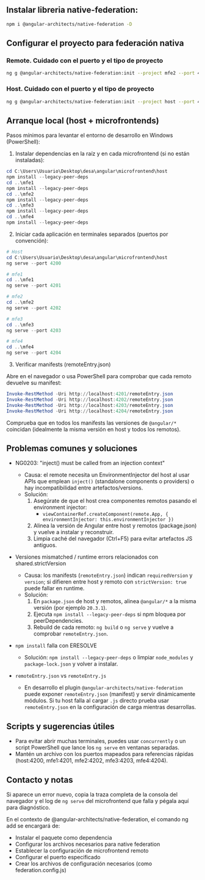 ## Instalar libreria native-federation:
```bash
npm i @angular-architects/native-federation -D
```
## Configurar el proyecto para federación nativa
### Remote. Cuidado con el puerto y el tipo de proyecto

```bash
ng g @angular-architects/native-federation:init --project mfe2 --port 4202 --type remote
```
### Host. Cuidado con el puerto y el tipo de proyecto

```bash
ng g @angular-architects/native-federation:init --project host --port 4200 --type dynamic-host
```

## Arranque local (host + microfrontends)

Pasos mínimos para levantar el entorno de desarrollo en Windows (PowerShell):

1. Instalar dependencias en la raíz y en cada microfrontend (si no están instaladas):

```powershell
cd C:\Users\Usuario\Desktop\desa\angular\microfrontend\host
npm install --legacy-peer-deps
cd ..\mfe1
npm install --legacy-peer-deps
cd ..\mfe2
npm install --legacy-peer-deps
cd ..\mfe3
npm install --legacy-peer-deps
cd ..\mfe4
npm install --legacy-peer-deps
```

2. Iniciar cada aplicación en terminales separados (puertos por convención):

```powershell
# Host
cd C:\Users\Usuario\Desktop\desa\angular\microfrontend\host
ng serve --port 4200

# mfe1
cd ..\mfe1
ng serve --port 4201

# mfe2
cd ..\mfe2
ng serve --port 4202

# mfe3
cd ..\mfe3
ng serve --port 4203

# mfe4
cd ..\mfe4
ng serve --port 4204
```

3. Verificar manifests (remoteEntry.json)

Abre en el navegador o usa PowerShell para comprobar que cada remoto devuelve su manifest:

```powershell
Invoke-RestMethod -Uri http://localhost:4201/remoteEntry.json
Invoke-RestMethod -Uri http://localhost:4202/remoteEntry.json
Invoke-RestMethod -Uri http://localhost:4203/remoteEntry.json
Invoke-RestMethod -Uri http://localhost:4204/remoteEntry.json
```

Comprueba que en todos los manifests las versiones de `@angular/*` coincidan (idealmente la misma versión en host y todos los remotos).

## Problemas comunes y soluciones

- NG0203: "inject() must be called from an injection context"
	- Causa: el remote necesita un EnvironmentInjector del host al usar APIs que emplean `inject()` (standalone components o providers) o hay incompatibilidad entre artefactos/versions.
	- Solución:
		1. Asegúrate de que el host crea componentes remotos pasando el environment injector:
			 - `viewContainerRef.createComponent(remote.App, { environmentInjector: this.environmentInjector })`
		2. Alinea la versión de Angular entre host y remotos (package.json) y vuelve a instalar y reconstruir.
		3. Limpia caché del navegador (Ctrl+F5) para evitar artefactos JS antiguos.

- Versiones mismatched / runtime errors relacionados con shared.strictVersion
	- Causa: los manifests (`remoteEntry.json`) indican `requiredVersion` y `version`; si difieren entre host y remoto con `strictVersion: true` puede fallar en runtime.
	- Solución:
		1. En `package.json` de host y remotos, alinea `@angular/*` a la misma versión (por ejemplo `20.3.1`).
		2. Ejecuta `npm install --legacy-peer-deps` si npm bloquea por peerDependencies.
		3. Rebuild de cada remoto: `ng build` o `ng serve` y vuelve a comprobar `remoteEntry.json`.

- `npm install` falla con ERESOLVE
	- Solución: `npm install --legacy-peer-deps` o limpiar `node_modules` y `package-lock.json` y volver a instalar.

- `remoteEntry.json` vs `remoteEntry.js`
	- En desarrollo el plugin `@angular-architects/native-federation` puede exponer `remoteEntry.json` (manifest) y servir dinámicamente módulos. Si tu host falla al cargar `.js` directo prueba usar `remoteEntry.json` en la configuración de carga mientras desarrollas.

## Scripts y sugerencias útiles

- Para evitar abrir muchas terminales, puedes usar `concurrently` o un script PowerShell que lance los `ng serve` en ventanas separadas.
- Mantén un archivo con los puertos mapeados para referencias rápidas (host:4200, mfe1:4201, mfe2:4202, mfe3:4203, mfe4:4204).

## Contacto y notas

Si aparece un error nuevo, copia la traza completa de la consola del navegador y el log de `ng serve` del microfrontend que falla y pégala aquí para diagnóstico.

En el contexto de @angular-architects/native-federation, el comando ng add se encargará de:

- Instalar el paquete como dependencia
- Configurar los archivos necesarios para native federation
- Establecer la configuración de microfrontend remoto
- Configurar el puerto especificado
- Crear los archivos de configuración necesarios (como federation.config.js)
